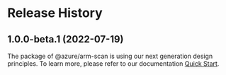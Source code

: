 # Release History
    
## 1.0.0-beta.1 (2022-07-19)

The package of @azure/arm-scan is using our next generation design principles. To learn more, please refer to our documentation [Quick Start](https://aka.ms/js-track2-quickstart).
